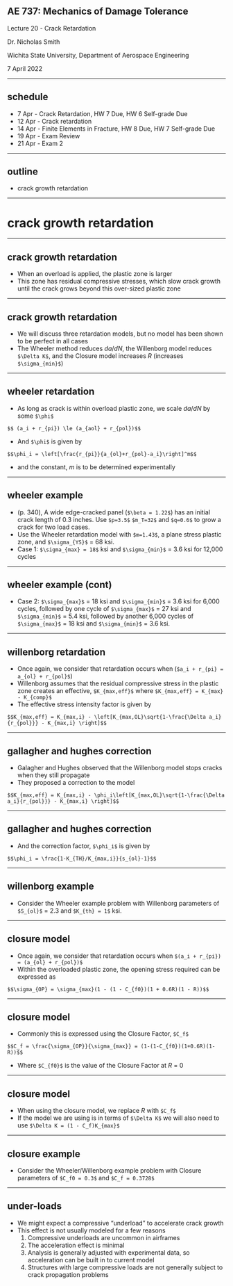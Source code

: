## AE 737: Mechanics of Damage Tolerance
Lecture 20 - Crack Retardation

Dr. Nicholas Smith

Wichita State University, Department of Aerospace Engineering

7 April 2022

----
## schedule

- 7 Apr - Crack Retardation, HW 7 Due, HW 6 Self-grade Due
- 12 Apr - Crack retardation
- 14 Apr - Finite Elements in Fracture, HW 8 Due, HW 7 Self-grade Due
- 19 Apr - Exam Review
- 21 Apr - Exam 2

----
## outline

<!-- vim-markdown-toc GFM -->

* crack growth retardation

<!-- vim-markdown-toc -->

---
# crack growth retardation

----
## crack growth retardation

-   When an overload is applied, the plastic zone is larger
-   This zone has residual compressive stresses, which slow crack growth until the crack grows beyond this over-sized plastic zone

----
## crack growth retardation

-   We will discuss three retardation models, but no model has been shown to be perfect in all cases
-   The Wheeler method reduces *da*/*dN*, the Willenborg model reduces `$\Delta K$`, and the Closure model increases *R* (increases `$\sigma_{min}$`)

----
## wheeler retardation

-   As long as crack is within overload plastic zone, we scale *da*/*dN* by some `$\phi$`

`$$ (a_i + r_{pi}) \le (a_{aol} + r_{pol})$$`

-   And `$\phi$` is given by

`$$\phi_i = \left[\frac{r_{pi}}{a_{ol}+r_{pol}-a_i}\right]^m$$`

-   and the constant, *m* is to be determined experimentally

----
## wheeler example

-   (p. 340), A wide edge-cracked panel (`$\beta = 1.22$`) has an initial crack length of 0.3 inches. Use `$p=3.5$` `$m_T=32$` and `$q=0.6$` to grow a crack for two load cases. 
-   Use the Wheeler retardation model with `$m=1.43$`, a plane stress plastic zone, and `$\sigma_{YS}$` = 68 ksi.
-   Case 1: `$\sigma_{max} = 18$` ksi and `$\sigma_{min}$` = 3.6 ksi for 12,000 cycles

----
## wheeler example (cont)

-   Case 2: `$\sigma_{max}$` = 18 ksi and `$\sigma_{min}$` = 3.6 ksi for 6,000 cycles, followed by one cycle of `$\sigma_{max}$` = 27 ksi and `$\sigma_{min}$` = 5.4 ksi, followed by another 6,000 cycles of `$\sigma_{max}$` = 18 ksi and `$\sigma_{min}$` = 3.6 ksi.

----
## willenborg retardation

-   Once again, we consider that retardation occurs when (`$a_i + r_{pi} = a_{ol} + r_{pol}$`)
-   Willenborg assumes that the residual compressive stress in the plastic zone creates an effective, `$K_{max,eff}$` where `$K_{max,eff} = K_{max} - K_{comp}$`
-   The effective stress intensity factor is given by

`$$K_{max,eff} = K_{max,i} - \left[K_{max,OL}\sqrt{1-\frac{\Delta a_i}{r_{pol}}} - K_{max,i} \right]$$`

----
## gallagher and hughes correction

-   Galagher and Hughes observed that the Willenborg model stops cracks when they still propagate
-   They proposed a correction to the model

`$$K_{max,eff} = K_{max,i} - \phi_i\left[K_{max,OL}\sqrt{1-\frac{\Delta a_i}{r_{pol}}} - K_{max,i} \right]$$`

----
## gallagher and hughes correction

-   And the correction factor, `$\phi_i$` is given by

`$$\phi_i = \frac{1-K_{TH}/K_{max,i}}{s_{ol}-1}$$`

----
## willenborg example

-   Consider the Wheeler example problem with Willenborg parameters of `$S_{ol}$` = 2.3 and `$K_{th} = 1$` ksi.

----
## closure model

-   Once again, we consider that retardation occurs when `$(a_i + r_{pi}) = (a_{ol} + r_{pol})$`
-   Within the overloaded plastic zone, the opening stress required can be expressed as

`$$\sigma_{OP} = \sigma_{max}(1 - (1 - C_{f0})(1 + 0.6R)(1 - R))$$`

----
## closure model

-   Commonly this is expressed using the Closure Factor, `$C_f$`

`$$C_f = \frac{\sigma_{OP}}{\sigma_{max}} = (1-(1-C_{f0})(1+0.6R)(1-R))$$`

-   Where `$C_{f0}$` is the value of the Closure Factor at *R* = 0

----
## closure model

-   When using the closure model, we replace *R* with `$C_f$`
-   If the model we are using is in terms of `$\Delta K$` we will also need to use `$\Delta K = (1 - C_f)K_{max}$`

----
## closure example

-   Consider the Wheeler/Willenborg example problem with Closure parameters of `$C_f0 = 0.3$` and `$C_f = 0.3728$`

----
## under-loads

-   We might expect a compressive “underload” to accelerate crack growth
-   This effect is not usually modeled for a few reasons
    1.  Compressive underloads are uncommon in airframes
    2.  The acceleration effect is minimal
    3.  Analysis is generally adjusted with experimental data, so acceleration can be built in to current model
    4.  Structures with large compressive loads are not generally subject to crack propagation problems


